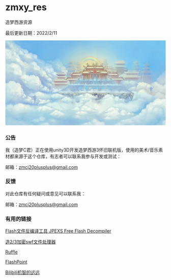 # zmxy_res
造梦西游资源

最后更新日期：2022/2/11

![BG](https://github.com/zmcj21/zmxy_res/blob/main/docs/level_static_1_bg.png)

### 公告

我（造梦C君）正在使用unity3D开发造梦西游3怀旧联机版，使用的美术/音乐素材都来源于这个仓库，有志者可以联系我参与开发或测试：

邮箱：zmcj20plusplus@gmail.com

### 反馈

对此仓库有任何疑问或意见可以联系我：

邮箱：zmcj20plusplus@gmail.com

### 有用的链接

[Flash文件反编译工具 JPEXS Free Flash Decompiler](https://github.com/jindrapetrik/jpexs-decompiler)

[造2/3加密swf文件处理器](https://github.com/jbji/ZaoMeng_JourneyToTheWest_3_4399_Flash_Utility)

[Ruffle](https://github.com/ruffle-rs/ruffle)

[FlashPoint](https://bluemaxima.org/flashpoint/)

[Bilibili机智的远远](https://space.bilibili.com/100857231/?spm_id_from=333.999.0.0)
